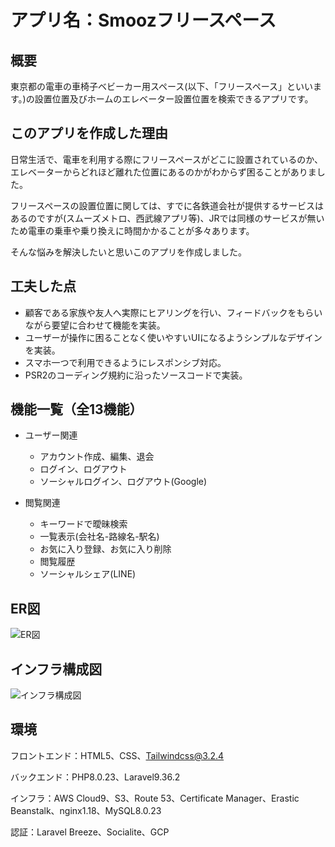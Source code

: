 # アプリ名：Smoozフリースペース


## 概要
東京都の電車の車椅子ベビーカー用スペース(以下、「フリースペース」といいます。)の設置位置及びホームのエレベーター設置位置を検索できるアプリです。

## このアプリを作成した理由
日常生活で、電車を利用する際にフリースペースがどこに設置されているのか、エレベーターからどれほど離れた位置にあるのかがわからず困ることがありました。

フリースペースの設置位置に関しては、すでに各鉄道会社が提供するサービスはあるのですが(スムーズメトロ、西武線アプリ等)、JRでは同様のサービスが無いため電車の乗車や乗り換えに時間かかることが多々あります。

そんな悩みを解決したいと思いこのアプリを作成しました。

## 工夫した点
- 顧客である家族や友人へ実際にヒアリングを行い、フィードバックをもらいながら要望に合わせて機能を実装。
- ユーザーが操作に困ることなく使いやすいUIになるようシンプルなデザインを実装。
- スマホ一つで利用できるようにレスポンシブ対応。
- PSR2のコーディング規約に沿ったソースコードで実装。

## 機能一覧（全13機能）
- ユーザー関連
   - アカウント作成、編集、退会
   - ログイン、ログアウト
   - ソーシャルログイン、ログアウト(Google)

- 閲覧関連
   - キーワードで曖昧検索
   - 一覧表示(会社名-路線名-駅名)
   - お気に入り登録、お気に入り削除
   - 閲覧履歴
   - ソーシャルシェア(LINE)


## ER図
![ER図](https://user-images.githubusercontent.com/111279083/208892667-407c944f-fe06-4fa2-8122-8674d6087104.png)

## インフラ構成図
![インフラ構成図](https://user-images.githubusercontent.com/111279083/208892352-3fa9ae22-78e7-4657-8aff-a7f2c957d141.png)

## 環境
フロントエンド：HTML5、CSS、Tailwindcss@3.2.4 

バックエンド：PHP8.0.23、Laravel9.36.2

インフラ：AWS Cloud9、S3、Route 53、Certificate Manager、Erastic Beanstalk、nginx1.18、MySQL8.0.23

認証：Laravel Breeze、Socialite、GCP

